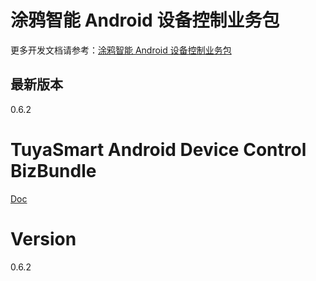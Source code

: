 # 涂鸦智能 Android 设备控制业务包

更多开发文档请参考：[涂鸦智能 Android 设备控制业务包](https://tuyainc.github.io/tuyasmart_bizbundle_android_doc/)

## 最新版本

0.6.2


# TuyaSmart Android Device Control BizBundle

[Doc](https://tuyainc.github.io/tuyasmart_bizbundle_android_doc/)

# Version

0.6.2




